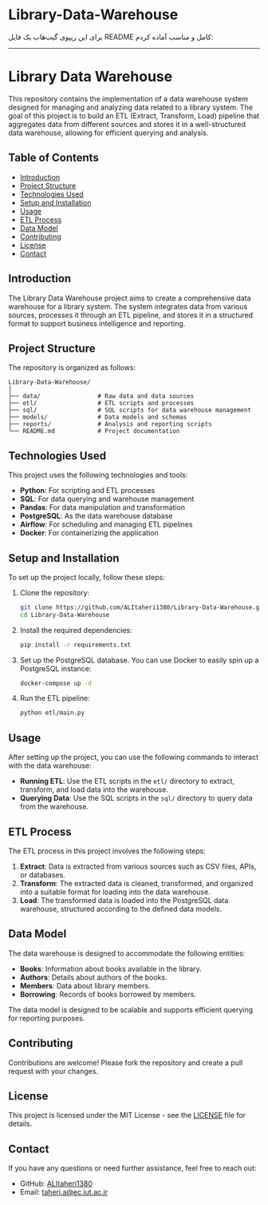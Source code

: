 # Library-Data-Warehouse

برای این ریپوی گیت‌هاب یک فایل README کامل و مناسب آماده کردم:

---

# Library Data Warehouse

This repository contains the implementation of a data warehouse system designed for managing and analyzing data related to a library system. The goal of this project is to build an ETL (Extract, Transform, Load) pipeline that aggregates data from different sources and stores it in a well-structured data warehouse, allowing for efficient querying and analysis.

## Table of Contents

- [Introduction](#introduction)
- [Project Structure](#project-structure)
- [Technologies Used](#technologies-used)
- [Setup and Installation](#setup-and-installation)
- [Usage](#usage)
- [ETL Process](#etl-process)
- [Data Model](#data-model)
- [Contributing](#contributing)
- [License](#license)
- [Contact](#contact)

## Introduction

The Library Data Warehouse project aims to create a comprehensive data warehouse for a library system. The system integrates data from various sources, processes it through an ETL pipeline, and stores it in a structured format to support business intelligence and reporting.

## Project Structure

The repository is organized as follows:

```
Library-Data-Warehouse/
│
├── data/                # Raw data and data sources
├── etl/                 # ETL scripts and processes
├── sql/                 # SQL scripts for data warehouse management
├── models/              # Data models and schemas
├── reports/             # Analysis and reporting scripts
└── README.md            # Project documentation
```

## Technologies Used

This project uses the following technologies and tools:

- **Python**: For scripting and ETL processes
- **SQL**: For data querying and warehouse management
- **Pandas**: For data manipulation and transformation
- **PostgreSQL**: As the data warehouse database
- **Airflow**: For scheduling and managing ETL pipelines
- **Docker**: For containerizing the application

## Setup and Installation

To set up the project locally, follow these steps:

1. Clone the repository:

    ```bash
    git clone https://github.com/ALItaheri1380/Library-Data-Warehouse.git
    cd Library-Data-Warehouse
    ```

2. Install the required dependencies:

    ```bash
    pip install -r requirements.txt
    ```

3. Set up the PostgreSQL database. You can use Docker to easily spin up a PostgreSQL instance:

    ```bash
    docker-compose up -d
    ```

4. Run the ETL pipeline:

    ```bash
    python etl/main.py
    ```

## Usage

After setting up the project, you can use the following commands to interact with the data warehouse:

- **Running ETL**: Use the ETL scripts in the `etl/` directory to extract, transform, and load data into the warehouse.
- **Querying Data**: Use the SQL scripts in the `sql/` directory to query data from the warehouse.

## ETL Process

The ETL process in this project involves the following steps:

1. **Extract**: Data is extracted from various sources such as CSV files, APIs, or databases.
2. **Transform**: The extracted data is cleaned, transformed, and organized into a suitable format for loading into the data warehouse.
3. **Load**: The transformed data is loaded into the PostgreSQL data warehouse, structured according to the defined data models.

## Data Model

The data warehouse is designed to accommodate the following entities:

- **Books**: Information about books available in the library.
- **Authors**: Details about authors of the books.
- **Members**: Data about library members.
- **Borrowing**: Records of books borrowed by members.

The data model is designed to be scalable and supports efficient querying for reporting purposes.

## Contributing

Contributions are welcome! Please fork the repository and create a pull request with your changes.

## License

This project is licensed under the MIT License - see the [LICENSE](LICENSE) file for details.

## Contact

If you have any questions or need further assistance, feel free to reach out:

- GitHub: [ALItaheri1380](https://github.com/ALItaheri1380)
- Email: taheri.a@ec.iut.ac.ir
